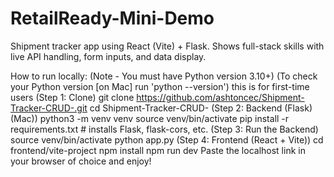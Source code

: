 # RetailReady-Mini-Demo
Shipment tracker app using React (Vite) + Flask. Shows full-stack skills with live API handling, form inputs, and data display.

How to run locally:
(Note - You must have Python version 3.10+)
(To check your Python version [on Mac] run 'python --version')
this is for first-time users
(Step 1: Clone)
git clone https://github.com/ashtoncec/Shipment-Tracker-CRUD-.git
cd Shipment-Tracker-CRUD-
(Step 2: Backend (Flask) (Mac))
python3 -m venv venv
source venv/bin/activate
pip install -r requirements.txt    # installs Flask, flask-cors, etc.
(Step 3: Run the Backend)
source venv/bin/activate
python app.py
(Step 4: Frontend (React + Vite))
cd frontend/vite-project
npm install
npm run dev
Paste the localhost link in your browser of choice and enjoy!
